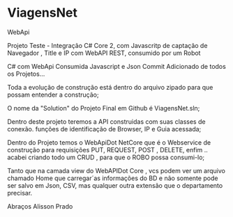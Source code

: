 # ViagensNet
WebApi

Projeto Teste - Integração C# Core 2, com Javascritp de captação de Navegador , Title e IP com WebAPI REST, consumido por um Robot

C# com WebApi Consumida Javascript e Json Commit Adicionado de todos os Projetos...

Toda a evolução de construção está dentro do arquivo zipado para que possam entender a construção;

O nome da "Solution" do Projeto Final em Github é ViagensNet.sln;

Dentro deste projeto teremos a API construidas com suas classes de conexão. funções de identificação de Browser, IP e Guia acessada;

Dentro do Projeto temos o WebApiDot NetCore que é o Webservice de construção para requisições PUT, REQUEST, POST , DELETE, enfim .. acabei criando todo um CRUD , para que o ROBO possa consumi-lo;

Tanto que na camada view do WebAPIDot Core , vcs podem ver um arquivo chamado Home que carregar´as informações do BD e não somente pode ser salvo em Json, CSV, mas qualquer outra extensão que o departamento precisar.

Abraços Alisson Prado
